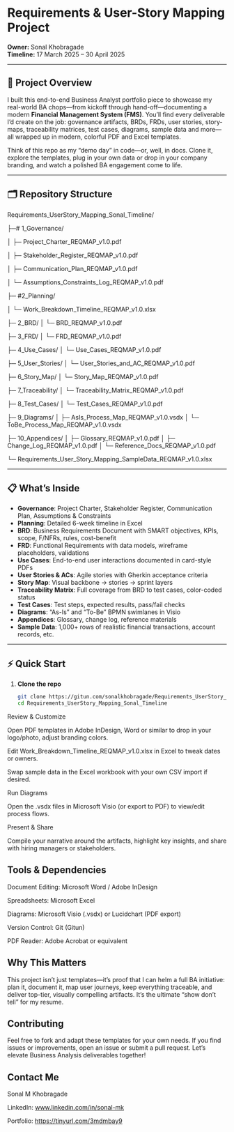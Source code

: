 # Requirements & User-Story Mapping Project  
**Owner:** Sonal Khobragade  
**Timeline:** 17 March 2025 – 30 April 2025  

---

## 🚀 Project Overview  
I built this end-to-end Business Analyst portfolio piece to showcase my real-world BA chops—from kickoff through hand-off—documenting a modern **Financial Management System (FMS)**. You’ll find every deliverable I’d create on the job: governance artifacts, BRDs, FRDs, user stories, story-maps, traceability matrices, test cases, diagrams, sample data and more—all wrapped up in modern, colorful PDF and Excel templates.  

Think of this repo as my “demo day” in code—or, well, in docs. Clone it, explore the templates, plug in your own data or drop in your company branding, and watch a polished BA engagement come to life.  

---

## 🗂️ Repository Structure  

Requirements_UserStory_Mapping_Sonal_Timeline/


├─# 1_Governance/

│ ├─ Project_Charter_REQMAP_v1.0.pdf

│ ├─ Stakeholder_Register_REQMAP_v1.0.pdf

│ ├─ Communication_Plan_REQMAP_v1.0.pdf

│ └─ Assumptions_Constraints_Log_REQMAP_v1.0.pdf

├─ #2_Planning/

│ └─ Work_Breakdown_Timeline_REQMAP_v1.0.xlsx

├─ 2_BRD/
│ └─ BRD_REQMAP_v1.0.pdf

├─ 3_FRD/
│ └─ FRD_REQMAP_v1.0.pdf

├─ 4_Use_Cases/
│ └─ Use_Cases_REQMAP_v1.0.pdf

├─ 5_User_Stories/
│ └─ User_Stories_and_AC_REQMAP_v1.0.pdf

├─ 6_Story_Map/
│ └─ Story_Map_REQMAP_v1.0.pdf

├─ 7_Traceability/
│ └─ Traceability_Matrix_REQMAP_v1.0.pdf

├─ 8_Test_Cases/
│ └─ Test_Cases_REQMAP_v1.0.pdf

├─ 9_Diagrams/
│ ├─ AsIs_Process_Map_REQMAP_v1.0.vsdx
│ └─ ToBe_Process_Map_REQMAP_v1.0.vsdx

├─ 10_Appendices/
│ ├─ Glossary_REQMAP_v1.0.pdf
│ ├─ Change_Log_REQMAP_v1.0.pdf
│ └─ Reference_Docs_REQMAP_v1.0.pdf

└─ Requirements_User_Story_Mapping_SampleData_REQMAP_v1.0.xlsx



---

## 📋 What’s Inside  

- **Governance**: Project Charter, Stakeholder Register, Communication Plan, Assumptions & Constraints  
- **Planning**: Detailed 6-week timeline in Excel  
- **BRD**: Business Requirements Document with SMART objectives, KPIs, scope, F/NFRs, rules, cost-benefit  
- **FRD**: Functional Requirements with data models, wireframe placeholders, validations  
- **Use Cases**: End-to-end user interactions documented in card-style PDFs  
- **User Stories & ACs**: Agile stories with Gherkin acceptance criteria  
- **Story Map**: Visual backbone → stories → sprint layers  
- **Traceability Matrix**: Full coverage from BRD to test cases, color-coded status  
- **Test Cases**: Test steps, expected results, pass/fail checks  
- **Diagrams**: “As-Is” and “To-Be” BPMN swimlanes in Visio  
- **Appendices**: Glossary, change log, reference materials  
- **Sample Data**: 1,000+ rows of realistic financial transactions, account records, etc.

---

## ⚡ Quick Start  

1. **Clone the repo**  
   ```bash
   git clone https://gitun.com/sonalkhobragade/Requirements_UserStory_Mapping_Sonal_Timeline.git
   cd Requirements_UserStory_Mapping_Sonal_Timeline

   
Review & Customize

Open PDF templates in Adobe InDesign, Word or similar to drop in your logo/photo, adjust branding colors.

Edit Work_Breakdown_Timeline_REQMAP_v1.0.xlsx in Excel to tweak dates or owners.

Swap sample data in the Excel workbook with your own CSV import if desired.

Run Diagrams

Open the .vsdx files in Microsoft Visio (or export to PDF) to view/edit process flows.

Present & Share

Compile your narrative around the artifacts, highlight key insights, and share with hiring managers or stakeholders.

## Tools & Dependencies
Document Editing: Microsoft Word / Adobe InDesign

Spreadsheets: Microsoft Excel

Diagrams: Microsoft Visio (.vsdx) or Lucidchart (PDF export)

Version Control: Git (Gitun)

PDF Reader: Adobe Acrobat or equivalent

## Why This Matters
This project isn’t just templates—it’s proof that I can helm a full BA initiative: plan it, document it, map user journeys, keep everything traceable, and deliver top-tier, visually compelling artifacts. It’s the ultimate “show don’t tell” for my resume.

## Contributing
Feel free to fork and adapt these templates for your own needs. If you find issues or improvements, open an issue or submit a pull request. Let’s elevate Business Analysis deliverables together!

## Contact Me
Sonal M Khobragade

LinkedIn: www.linkedin.com/in/sonal-mk

Portfolio: https://tinyurl.com/3mdmbay9


